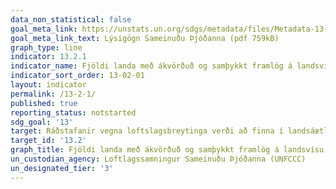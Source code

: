 ```yaml
---
data_non_statistical: false
goal_meta_link: https://unstats.un.org/sdgs/metadata/files/Metadata-13-02-01.pdf
goal_meta_link_text: Lýsigögn Sameinuðu Þjóðanna (pdf 759kB)
graph_type: line
indicator: 13.2.1
indicator_name: Fjöldi landa með ákvörðuð og samþykkt framlög á landsvísu, langtíma áætlanir og aðlögunaráætlanir til að draga úr og aðlagast loftlagsbreytingum, sem miðlað er á landsvísu
indicator_sort_order: 13-02-01
layout: indicator
permalink: /13-2-1/
published: true
reporting_status: notstarted
sdg_goal: '13'
target: Ráðstafanir vegna loftslagsbreytinga verði að finna í landsáætlunum, stefnumótunum og skipulagi.
target_id: '13.2'
graph_title: Fjöldi landa með ákvörðuð og samþykkt framlög á landsvísu, langtíma áætlanir og aðlögunaráætlanir til að draga úr og aðlagast loftlagsbreytingum, sem miðlað er á landsvísu
un_custodian_agency: Loftlagssamningur Sameinuðu Þjóðanna (UNFCCC)
un_designated_tier: '3'
---
```

